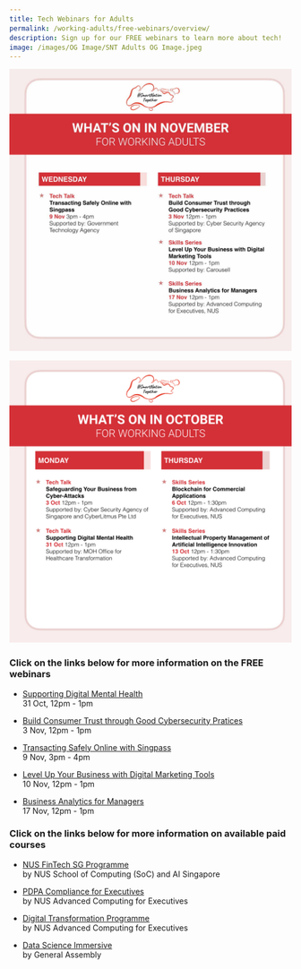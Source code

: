 ```yaml
---
title: Tech Webinars for Adults
permalink: /working-adults/free-webinars/overview/
description: Sign up for our FREE webinars to learn more about tech!
image: /images/OG Image/SNT Adults OG Image.jpeg
---
```

![November webinars for working adults](/images/Nov%202022/WA_Overall%20(Nov).jpeg)

![October webinars for working adults](/images/Oct%202022/WA_Overall_New.jpeg)

### Click on the links below for more information on the FREE webinars

 * [Supporting Digital Mental Health](/working-adults/free-webinars/supporting-digital-mental-health/)<br>
31 Oct, 12pm - 1pm

 * [Build Consumer Trust through Good Cybersecurity Pratices](/working-adults/free-webinars/consumer-trust-cybersecurity/)<br>
3 Nov, 12pm - 1pm

 * [Transacting Safely Online with Singpass](/working-adults/free-webinars/transacting-safely-singpass/)<br>
9 Nov, 3pm - 4pm

 * [Level Up Your Business with Digital Marketing Tools](/working-adults/free-webinars/digital-marketing-tools/)<br>
10 Nov, 12pm - 1pm

 * [Business Analytics for Managers](/working-adults/free-webinars/business-analytics-managers/)<br>
17 Nov, 12pm - 1pm


###  Click on the links below for more information on available paid courses

* [NUS FinTech SG Programme](/working-adults/fintech/nus-ace)<br>
	by NUS School of Computing (SoC) and AI Singapore

* [PDPA Compliance for Executives](/working-adults/pdpa-compliance/nus-ace)<br>
by NUS Advanced Computing for Executives

* [Digital Transformation Programme](/working-adults/digi-transformation/nus-ace)<br>
 by NUS Advanced Computing for Executives 

* [Data Science Immersive](/working-adults/paid-courses/ga-data-sci) <br>
 by General Assembly